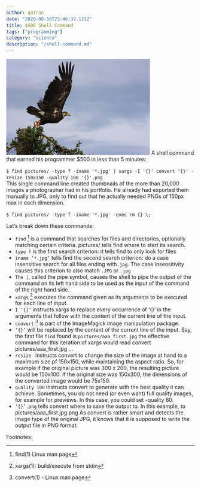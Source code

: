 ```yaml
---
author: qatran
date: "2020-08-18T23:46:37.121Z"
title: $500 Shell Command
tags: ["programming"]
category: "science"
description: "/shell-command.md"
---
```

![start eagle flight](../assets/envol.jpg)
A shell command that earned his programmer $500 in less than 5 minutes:  

`$ find pictures/ -type f -iname '*.jpg' | xargs -I '{}' convert '{}' -resize 150x150 -quality 100 '{}'.png`  
This single command line created thumbnails of the more than 20,000 images a photographer had in his portfolio. He already had exported them manually to JPG, only to find out that he actually needed PNGs of 150px max in each dimension.


`$ find pictures/ -type f -iname '*.jpg' -exec rm {} \;`


Let’s break down these commands:

* `find` [^1] is a command that searches for files and directories, optionally matching certain criteria.
pictures/ tells find where to start its search.
* `type f` is the first search criterion: it tells find to only look for files
* `iname ‘*.jpg’` tells find the second search criterion: do a case insensitive search for all files ending with`.jpg`. The case insensitivity causes this criterion to also match `.JPG` or `.jpg`
* `The |`, called the pipe symbol, causes the shell to pipe the output of the command on its left hand side to be used as the input of the command of the right hand side.
* `xargs` [^2] executes the command given as its arguments to be executed for each line of input.
* `I ‘{}’` instructs xargs to replace every occurrence of ‘{}’ in the arguments that follow with the content of the current line of the input.
* `convert` [^3] is part of the ImageMagick image manipulation package.
* `‘{}’` will be replaced by the content of the current line of the input. Say, the first file `find` found is `pictures/aaa_first.jpg` the effective command for this iteration of xargs would read convert pictures/aaa_first.jpg ...
* `resize ` instructs convert to change the size of the image at hand to a maximum size pf 150x150, while maintaining the aspect ratio. So, for example if the original picture was 300 x 200, the resulting picture would be 150x100. If the original size was 150x300, the dimensions of the converted image would be 75x150.
* `quality 100` instructs convert to generate with the best quality it can achieve. Sometimes, you do not need (or even want) full quality images, for example for previews. In this case, you could set -quality 80.
* `‘{}’.png` tells convert where to save the output to. In this example, to pictures/aaa_first.jpg.png As convert is rather smart and detects the image type of the original JPG, it knows that it is supposed to write the output file in PNG format.  

Footnotes:

[^1]: find(1)  Linux man page
[^2]: xargs(1): build/execute from stdin
[^3]: convert(1) - Linux man page
